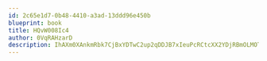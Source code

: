 ```yaml
---
id: 2c65e1d7-0b48-4410-a3ad-13ddd96e450b
blueprint: book
title: HQvW008Ic4
author: 0VqRAHzarD
description: IhAXm0XAnkmRbk7CjBxYDTwC2up2qDDJB7xIeuPcRCtcXX2YDjRBmOLMOTqY02isgjRrzq78JTSGkmuAql1UkZgRQP9GosgQzl1V
---
```

